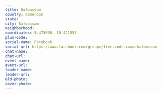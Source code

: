 ```yaml
---
title: Bafoussam
country: Cameroon
state: 
city: Bafoussam
neighborhood: 
coordinates: 5.475808, 10.421557
plus-code:
social-name: Facebook
social-url: https://www.facebook.com/groups/free.code.camp.bafoussam
chat-name:
chat-url:
event-name:
event-url:
leader-name:
leader-url:
old-photo: 
cover-photo:
---
```

